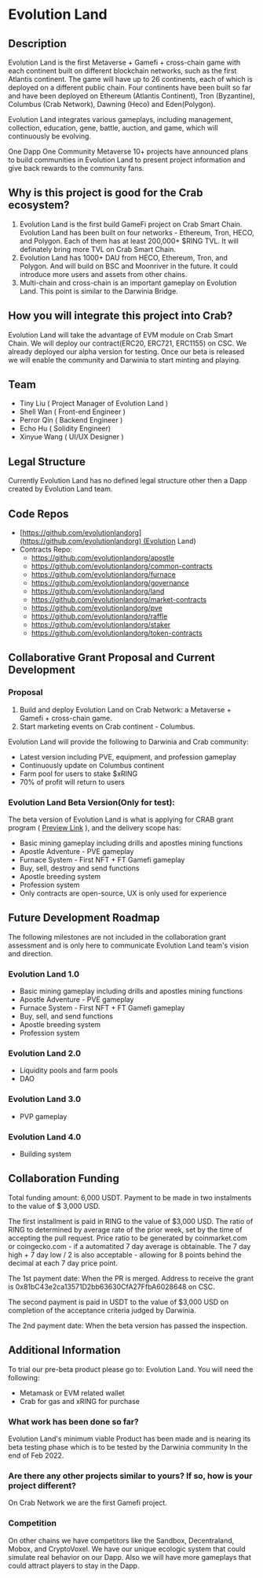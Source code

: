 # Evolution Land

## Description

Evolution Land is the first Metaverse + Gamefi + cross-chain game with each continent built on different blockchain networks, such as the first Atlantis continent. The game will have up to 26 continents, each of which is deployed on a different public chain. Four continents have been built so far and have been deployed on Ethereum (Atlantis Continent), Tron (Byzantine), Columbus (Crab Network), Dawning (Heco) and Eden(Polygon).

Evolution Land integrates various gameplays, including management, collection, education, gene, battle, auction, and game, which will continuously be evolving.

One Dapp One Community Metaverse 10+ projects have announced plans to build communities in Evolution Land to present project information and give back rewards to the community fans.

## Why is this project is good for the Crab ecosystem?

1. Evolution Land is the first build GameFi project on Crab Smart Chain. Evolution Land has been built on four networks - Ethereum, Tron, HECO, and Polygon. Each of them has at least 200,000+ $RING TVL. It will definately bring more TVL on Crab Smart Chain.
2. Evolution Land has 1000+ DAU from HECO, Ethereum, Tron, and Polygon. And will build on BSC and Moonriver in the future. It could introduce more users and assets from other chains.
3. Multi-chain and cross-chain is an important gameplay on Evolution Land. This point is similar to the Darwinia Bridge.

## How you will integrate this project into Crab?

Evolution Land will take the advantage of EVM module on Crab Smart Chain. We will deploy our contract(ERC20, ERC721, ERC1155) on CSC. We already deployed our alpha version for testing. Once our beta is released we will enable the community and Darwinia to start minting and playing.

## Team

- Tiny Liu ( Project Manager of Evolution Land )
- Shell Wan ( Front-end Engineer )
- Perror Qin ( Backend Engineer )
- Echo Hu ( Solidity Engineer)
- Xinyue Wang ( UI/UX Designer )

## Legal Structure

Currently Evolution Land has no defined legal structure other then a Dapp created by Evolution Land team.

## Code Repos

* [https://github.com/evolutionlandorg](https://github.com/evolutionlandorg) (Evolution Land)
* Contracts Repo:
    * https://github.com/evolutionlandorg/apostle
    * https://github.com/evolutionlandorg/common-contracts
    * https://github.com/evolutionlandorg/furnace
    * https://github.com/evolutionlandorg/governance
    * https://github.com/evolutionlandorg/land
    * https://github.com/evolutionlandorg/market-contracts
    * https://github.com/evolutionlandorg/pve
    * https://github.com/evolutionlandorg/raffle
    * https://github.com/evolutionlandorg/staker
    * https://github.com/evolutionlandorg/token-contracts

## Collaborative Grant Proposal and Current Development

### Proposal

1. Build and deploy Evolution Land on Crab Network: a Metaverse + Gamefi + cross-chain game. 
2. Start marketing events on Crab continent - Columbus.

Evolution Land will provide the following to Darwinia and Crab community:

- Latest version including PVE, equipment, and profession gameplay
- Continuously update on Columbus continent
- Farm pool for users to stake $xRING
- 70% of profit will return to users

### Evolution Land Beta Version(Only for test):

The beta version of Evolution Land is what is applying for CRAB grant program ( [Preview Link](https://www.evolution.land.l2me.com/land/3)
), and the delivery scope has:

- Basic mining gameplay including drills and apostles mining functions
- Apostle Adventure - PVE gameplay
- Furnace System - First NFT + FT Gamefi gameplay
- Buy, sell, destroy and send functions
- Apostle breeding system
- Profession system
- Only contracts are open-source, UX is only used for experience

## Future Development Roadmap

The following milestones are not included in the collaboration grant assessment and is only here to communicate Evolution Land team's vision and direction.

### Evolution Land 1.0

- Basic mining gameplay including drills and apostles mining functions
- Apostle Adventure - PVE gameplay
- Furnace System - First NFT + FT Gamefi gameplay
- Buy, sell, and send functions
- Apostle breeding system
- Profession system

### Evolution Land 2.0

- Liquidity pools and farm pools
- DAO

### Evolution Land 3.0

- PVP gameplay

### Evolution Land 4.0

- Building system

## Collaboration Funding

Total funding amount: 6,000 USDT. Payment to be made in two instalments to the value of $ 3,000 USD.

The first installment is paid in RING to the value of $3,000 USD. The ratio of RING to determined by average rate of the prior week, set by the time of accepting the pull request. Price ratio to be generated by coinmarket.com or coingecko.com - if a automatited 7 day average is obtainable. The 7 day high + 7 day low / 2 is also acceptable - allowing for 8 points behind the decimal at each 7 day price point.

The 1st payment date: When the PR is merged. Address to receive the grant is 0x81bC43e2ca13571D2bb63630CfA27FfbA6028648 on CSC.

The second payment is paid in USDT to the value of $3,000 USD on completion of the acceptance criteria judged by Darwinia.

The 2nd payment date: When the beta version has passed the inspection.

## Additional Information

To trial our pre-beta product please go to: Evolution Land. You will need the following:

- Metamask or EVM related wallet
- Crab for gas and xRING for purchase

### What work has been done so far?

Evolution Land's minimum viable Product has been made and is nearing its beta testing phase which is to be tested by the Darwinia community In the end of Feb 2022.

### Are there any other projects similar to yours? If so, how is your project different?

On Crab Network we are the first Gamefi project.

### Competition

On other chains we have competitors like the Sandbox, Decentraland, Mobox, and CryptoVoxel. We have our unique ecologic system that could simulate real behavior on our Dapp. Also we will have more gameplays that could attract players to stay in the Dapp.